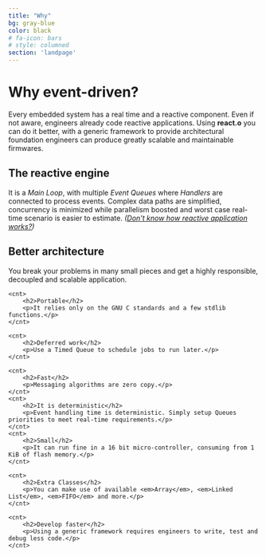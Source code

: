```yaml
---
title: "Why"
bg: gray-blue
color: black
# fa-icon: bars
# style: columned
section: 'landpage'
---
```

<h1>Why event-driven?</h1>

<cnt>
    <p>
    Every embedded system has a real time and a reactive component. Even if not aware, engineers already code reactive applications.
    Using <strong>react.o</strong> you can do it better, with a generic framework to provide architectural foundation
    engineers can produce greatly scalable and maintainable firmwares.
    </p>
</cnt>



<cnt>
    <h2>The reactive engine</h2>
    <p>It is a <em>Main Loop</em>, with multiple <em>Event Queues</em> where <em>Handlers</em> are connected to process events.
    Complex data paths are simplified,
    concurrency is minimized while parallelism boosted and
    worst case real-time scenario is easier to estimate.
    <em>(<a href="https://gist.github.com/staltz/868e7e9bc2a7b8c1f754">Don't know how reactive application works?</a>)</em>
    </p>
</cnt>

<div class="container columned">
    <cnt>
        <h2>Better architecture</h2>
        <p>You break your problems in many small pieces and get a highly responsible, decoupled and scalable application.</p>
    </cnt>

    <cnt>
        <h2>Portable</h2>
        <p>It relies only on the GNU C standards and a few stdlib functions.</p>
    </cnt>

    <cnt>
        <h2>Deferred work</h2>
        <p>Use a Timed Queue to schedule jobs to run later.</p>
    </cnt>

    <cnt>
        <h2>Fast</h2>
        <p>Messaging algorithms are zero copy.</p>
    </cnt>
    <cnt>
        <h2>It is deterministic</h2>
        <p>Event handling time is deterministic. Simply setup Queues priorities to meet real-time requirements.</p>
    </cnt>
    <cnt>
        <h2>Small</h2>
        <p>It can run fine in a 16 bit micro-controller, consuming from 1 KiB of flash memory.</p>
    </cnt>

    <cnt>
        <h2>Extra Classes</h2>
        <p>You can make use of available <em>Array</em>, <em>Linked List</em>, <em>FIFO</em> and more.</p>
    </cnt>

    <cnt>
        <h2>Develop faster</h2>
        <p>Using a generic framework requires engineers to write, test and debug less code.</p>
    </cnt>
</div>
